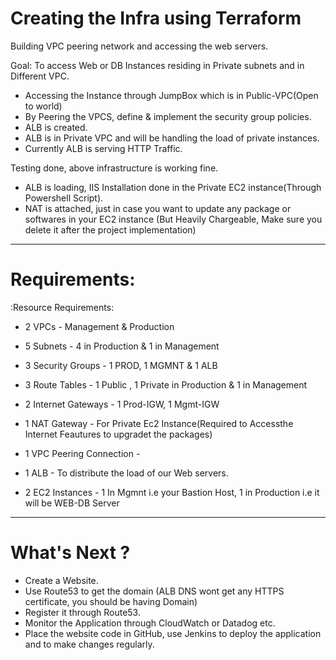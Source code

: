 # Creating the Infra using Terraform

Building VPC peering network and accessing the web servers.

Goal: To access Web or DB Instances residing in Private subnets and in Different VPC.

* Accessing the Instance through JumpBox which is in Public-VPC(Open to world)
* By Peering the VPCS, define & implement the security group policies.
* ALB is created.
* ALB is in Private VPC and will be handling the load of private instances.
* Currently ALB is serving HTTP Traffic.

Testing done, above infrastructure is working fine.

* ALB is loading, IIS Installation done in the Private EC2 instance(Through Powershell Script).
* NAT is attached, just in case you want to update any package or softwares in your EC2 instance (But Heavily Chargeable, Make sure you delete it after the project implementation)

---------------------------------------------------------------------------------------
# Requirements:

:Resource Requirements:

* 2 VPCs - Management & Production
* 5 Subnets - 4 in Production & 1 in Management
* 3 Security Groups - 1 PROD, 1 MGMNT & 1 ALB

* 3 Route Tables - 1 Public , 1 Private in Production & 1 in Management
* 2 Internet Gateways - 1 Prod-IGW, 1 Mgmt-IGW
* 1 NAT Gateway - For Private Ec2 Instance(Required to Accessthe Internet Feautures to upgradet the packages)

* 1 VPC Peering Connection -
* 1 ALB - To distribute the load of our Web servers.
* 2 EC2 Instances - 1 In Mgmnt i.e your Bastion Host, 1 in Production i.e it will be WEB-DB Server

---------------------------------------------------------------------------------------

# What's Next ?

* Create a Website.
* Use Route53 to get the domain (ALB DNS wont get any HTTPS certificate, you should be having Domain)
* Register it through Route53.
* Monitor the Application through CloudWatch or Datadog etc.
* Place the website code in GitHub, use Jenkins to deploy the application and to make changes regularly.
